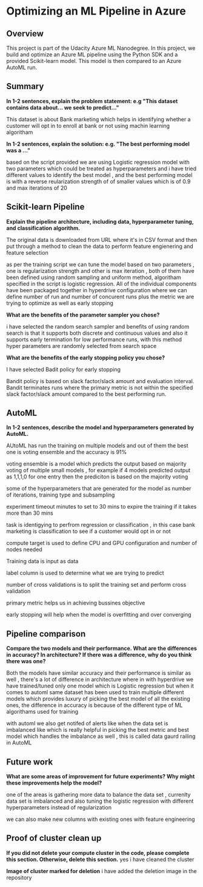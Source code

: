 # Optimizing an ML Pipeline in Azure

## Overview
This project is part of the Udacity Azure ML Nanodegree.
In this project, we build and optimize an Azure ML pipeline using the Python SDK and a provided Scikit-learn model.
This model is then compared to an Azure AutoML run.

## Summary
**In 1-2 sentences, explain the problem statement: e.g "This dataset contains data about... we seek to predict..."**

This dataset is about Bank marketing which helps in identifying whether a customer will opt in to enroll at bank or not using machin learning algoritham 

**In 1-2 sentences, explain the solution: e.g. "The best performing model was a ..."**

based on the script provided we are using Logistic regression model with two parameters which could be treated as hyperparameters and i have tried different values to identify the best model , and the best performing model is with a reverse reularization strength of of smaller values which is of 0.9 and max iterations of 20

## Scikit-learn Pipeline
**Explain the pipeline architecture, including data, hyperparameter tuning, and classification algorithm.**

The original data is downloaded from URL where it's in CSV format and then put through a method to clean the data to perform feature engienering and feature selection 

as per the training script we can tune the model based on two parameters , one is regularization strength and other is max iteration , both of them have been defined using random sampling and uniform method, algoritham specified in the script is logistic regression. All of the individual components have been packaged together in hyperdrive configuration where we can define number of run and number of concurent runs plus the metric we are trying to optimize as well as early stopping 

**What are the benefits of the parameter sampler you chose?**

i have selected the random search sampler and benefits of using random search is that it supports both discrete and continuous values 
and also it supports early termination for low performance runs, with this method hyper parameters are randomly selected from search space 

**What are the benefits of the early stopping policy you chose?**

I have selected Badit policy for early stopping 

Bandit policy is based on slack factor/slack amount and evaluation interval. Bandit terminates runs where the primary metric is not within the specified slack factor/slack amount compared to the best performing run.

## AutoML
**In 1-2 sentences, describe the model and hyperparameters generated by AutoML.**

AUtoML has run the training on multiple models and out of them the best one is voting ensemble and the accuracy is 91%

voting ensemble is a model which predicts the output based on majority voting of multiple small models , for example if 4 models predicted output as 1,1,1,0 for one entry then the prediciton is based on the majority voting 

some of the hyperparameters that are generated for the model as number of iterations, training type and subsampling 

experiment timeout minutes to set to 30 mins to expire the training if it takes more than 30 mins 

task is identigying  to perfrom regression or classification , in this case bank marketing is classification to see if a customer would opt in or not

compute target is used to define CPU and GPU configuration and number of nodes needed 

Training data is input as data 

label column is used to determine what we are trying to predict 

number of cross validations is to split the training set and perform cross validation 

primary metric helps us in achieving bussines objective

early stopping will help when the model is overfitting and over converging 

## Pipeline comparison
**Compare the two models and their performance. What are the differences in accuracy? In architecture? If there was a difference, why do you think there was one?**

Both the models have similar accuracy and their performance is similar as well , there's a lot of difference in architecture where in with hyperdrive we have trained/tuned only one model which is Logistic regression but when it comes to automl same dataset has been used to train multiple different models which provides luxury of picking the best model of all the existing ones, the difference in accuracy is because of the different type of ML algorithams used for training 

with automl we also get notifed of alerts like when the data set is imbalanced like which is really helpful in picking the best metric and best model which handles the imbalance as well , this is called data gaurd railing in AutoML


## Future work
**What are some areas of improvement for future experiments? Why might these improvements help the model?**

one of the areas is gathering more data to balance the data set , currenlty data set is imbalanced and also tuning the logistic regression with different hyperparameters instead of regularization 

we can also make new columns with existing ones with feature engineering 

## Proof of cluster clean up
**If you did not delete your compute cluster in the code, please complete this section. Otherwise, delete this section.**
yes i have cleaned the cluster 

**Image of cluster marked for deletion**
i have added the deletion image in the repository 

